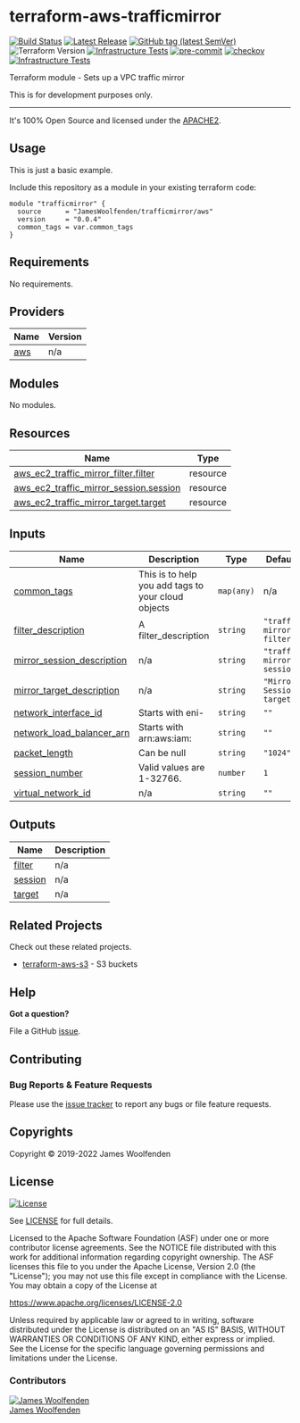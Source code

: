 # terraform-aws-trafficmirror

[![Build Status](https://github.com/JamesWoolfenden/terraform-aws-trafficmirror/workflows/Verify%20and%20Bump/badge.svg?branch=master)](https://github.com/JamesWoolfenden/terraform-aws-trafficmirror)
[![Latest Release](https://img.shields.io/github/release/JamesWoolfenden/terraform-aws-trafficmirror.svg)](https://github.com/JamesWoolfenden/terraform-aws-trafficmirror/releases/latest)
[![GitHub tag (latest SemVer)](https://img.shields.io/github/tag/JamesWoolfenden/terraform-aws-trafficmirror.svg?label=latest)](https://github.com/JamesWoolfenden/terraform-aws-trafficmirror/releases/latest)
![Terraform Version](https://img.shields.io/badge/tf-%3E%3D0.14.0-blue.svg)
[![Infrastructure Tests](https://www.bridgecrew.cloud/badges/github/JamesWoolfenden/terraform-aws-trafficmirror/cis_aws)](https://www.bridgecrew.cloud/link/badge?vcs=github&fullRepo=JamesWoolfenden%2Fterraform-aws-trafficmirror&benchmark=CIS+AWS+V1.2)
[![pre-commit](https://img.shields.io/badge/pre--commit-enabled-brightgreen?logo=pre-commit&logoColor=white)](https://github.com/pre-commit/pre-commit)
[![checkov](https://img.shields.io/badge/checkov-verified-brightgreen)](https://www.checkov.io/)
[![Infrastructure Tests](https://www.bridgecrew.cloud/badges/github/jameswoolfenden/terraform-aws-trafficmirror/general)](https://www.bridgecrew.cloud/link/badge?vcs=github&fullRepo=JamesWoolfenden%2Fterraform-aws-trafficmirror&benchmark=INFRASTRUCTURE+SECURITY)

Terraform module - Sets up a VPC traffic mirror

This is for development purposes only.

---

It's 100% Open Source and licensed under the [APACHE2](LICENSE).

## Usage

This is just a basic example.

Include this repository as a module in your existing terraform code:

```hcl
module "trafficmirror" {
  source      = "JamesWoolfenden/trafficmirror/aws"
  version     = "0.0.4"
  common_tags = var.common_tags
}
```

<!-- BEGINNING OF PRE-COMMIT-TERRAFORM DOCS HOOK -->
## Requirements

No requirements.

## Providers

| Name | Version |
|------|---------|
| <a name="provider_aws"></a> [aws](#provider\_aws) | n/a |

## Modules

No modules.

## Resources

| Name | Type |
|------|------|
| [aws_ec2_traffic_mirror_filter.filter](https://registry.terraform.io/providers/hashicorp/aws/latest/docs/resources/ec2_traffic_mirror_filter) | resource |
| [aws_ec2_traffic_mirror_session.session](https://registry.terraform.io/providers/hashicorp/aws/latest/docs/resources/ec2_traffic_mirror_session) | resource |
| [aws_ec2_traffic_mirror_target.target](https://registry.terraform.io/providers/hashicorp/aws/latest/docs/resources/ec2_traffic_mirror_target) | resource |

## Inputs

| Name | Description | Type | Default | Required |
|------|-------------|------|---------|:--------:|
| <a name="input_common_tags"></a> [common\_tags](#input\_common\_tags) | This is to help you add tags to your cloud objects | `map(any)` | n/a | yes |
| <a name="input_filter_description"></a> [filter\_description](#input\_filter\_description) | A filter\_description | `string` | `"traffic mirror filter"` | no |
| <a name="input_mirror_session_description"></a> [mirror\_session\_description](#input\_mirror\_session\_description) | n/a | `string` | `"traffic mirror session"` | no |
| <a name="input_mirror_target_description"></a> [mirror\_target\_description](#input\_mirror\_target\_description) | n/a | `string` | `"Mirror Session target"` | no |
| <a name="input_network_interface_id"></a> [network\_interface\_id](#input\_network\_interface\_id) | Starts with eni- | `string` | `""` | no |
| <a name="input_network_load_balancer_arn"></a> [network\_load\_balancer\_arn](#input\_network\_load\_balancer\_arn) | Starts with arn:aws:iam: | `string` | `""` | no |
| <a name="input_packet_length"></a> [packet\_length](#input\_packet\_length) | Can be null | `string` | `"1024"` | no |
| <a name="input_session_number"></a> [session\_number](#input\_session\_number) | Valid values are 1-32766. | `number` | `1` | no |
| <a name="input_virtual_network_id"></a> [virtual\_network\_id](#input\_virtual\_network\_id) | n/a | `string` | `""` | no |

## Outputs

| Name | Description |
|------|-------------|
| <a name="output_filter"></a> [filter](#output\_filter) | n/a |
| <a name="output_session"></a> [session](#output\_session) | n/a |
| <a name="output_target"></a> [target](#output\_target) | n/a |
<!-- END OF PRE-COMMIT-TERRAFORM DOCS HOOK -->

## Related Projects

Check out these related projects.

- [terraform-aws-s3](https://github.com/jameswoolfenden/terraform-aws-s3) - S3 buckets

## Help

**Got a question?**

File a GitHub [issue](https://github.com/JamesWoolfenden/terraform-aws-trafficmirror/issues).

## Contributing

### Bug Reports & Feature Requests

Please use the [issue tracker](https://github.com/JamesWoolfenden/terraform-aws-trafficmirror/issues) to report any bugs or file feature requests.

## Copyrights

Copyright © 2019-2022 James Woolfenden

## License

[![License](https://img.shields.io/badge/License-Apache%202.0-blue.svg)](https://opensource.org/licenses/Apache-2.0)

See [LICENSE](LICENSE) for full details.

Licensed to the Apache Software Foundation (ASF) under one
or more contributor license agreements. See the NOTICE file
distributed with this work for additional information
regarding copyright ownership. The ASF licenses this file
to you under the Apache License, Version 2.0 (the
"License"); you may not use this file except in compliance
with the License. You may obtain a copy of the License at

<https://www.apache.org/licenses/LICENSE-2.0>

Unless required by applicable law or agreed to in writing,
software distributed under the License is distributed on an
"AS IS" BASIS, WITHOUT WARRANTIES OR CONDITIONS OF ANY
KIND, either express or implied. See the License for the
specific language governing permissions and limitations
under the License.

### Contributors

[![James Woolfenden][jameswoolfenden_avatar]][jameswoolfenden_homepage]<br/>[James Woolfenden][jameswoolfenden_homepage]

[jameswoolfenden_homepage]: https://github.com/jameswoolfenden
[jameswoolfenden_avatar]: https://github.com/jameswoolfenden.png?size=150
[github]: https://github.com/jameswoolfenden
[linkedin]: https://www.linkedin.com/in/jameswoolfenden/
[twitter]: https://twitter.com/JimWoolfenden
[share_twitter]: https://twitter.com/intent/tweet/?text=terraform-aws-trafficmirror&url=https://github.com/JamesWoolfenden/terraform-aws-trafficmirror
[share_linkedin]: https://www.linkedin.com/shareArticle?mini=true&title=terraform-aws-trafficmirror&url=https://github.com/JamesWoolfenden/terraform-aws-trafficmirror
[share_reddit]: https://reddit.com/submit/?url=https://github.com/JamesWoolfenden/terraform-aws-trafficmirror
[share_facebook]: https://facebook.com/sharer/sharer.php?u=https://github.com/JamesWoolfenden/terraform-aws-trafficmirror
[share_email]: mailto:?subject=terraform-aws-trafficmirror&body=https://github.com/JamesWoolfenden/terraform-aws-trafficmirror
